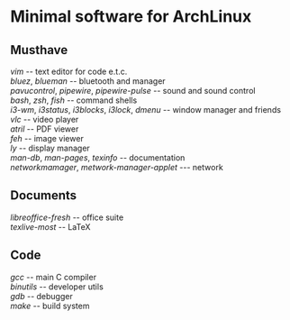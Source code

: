 # Minimal software for ArchLinux

## Musthave
*vim* -- text editor for code e.t.c.  
*bluez*, *blueman* -- bluetooth and manager  
*pavucontrol*, *pipewire*, *pipewire-pulse* -- sound and sound control  
*bash*, *zsh*, *fish* -- command shells  
*i3-wm*, *i3status*, *i3blocks*, *i3lock*, *dmenu* -- window manager and friends  
*vlc* -- video player  
*atril* -- PDF viewer  
*feh* -- image viewer  
*ly* -- display manager  
*man-db*, *man-pages*, *texinfo* -- documentation  
*networkmamager*, *metwork-manager-applet* --- network  
## Documents
*libreoffice-fresh* -- office suite  
*texlive-most* -- LaTeX  

## Code
*gcc* -- main C compiler  
*binutils* -- developer utils  
*gdb* -- debugger  
*make* -- build system  

